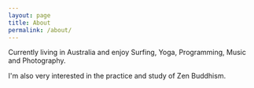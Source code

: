 ```yaml
---
layout: page
title: About
permalink: /about/
---
```


Currently living in Australia and enjoy Surfing, Yoga, Programming, Music and
Photography.

I'm also very interested in the practice and study of Zen Buddhism.
